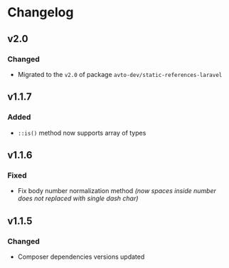 # Changelog

## v2.0

### Changed
- Migrated to the `v2.0` of package `avto-dev/static-references-laravel`

## v1.1.7

### Added
- `::is()` method now supports array of types

## v1.1.6

### Fixed
- Fix body number normalization method *(now spaces inside number does not replaced with single dash char)*

## v1.1.5

### Changed
- Composer dependencies versions updated
